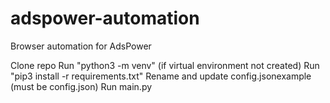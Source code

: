 # adspower-automation
Browser automation for AdsPower

Clone repo
Run "python3 -m venv" (if virtual environment not created)
Run "pip3 install -r requirements.txt"
Rename and update config.jsonexample (must be config.json)
Run main.py
